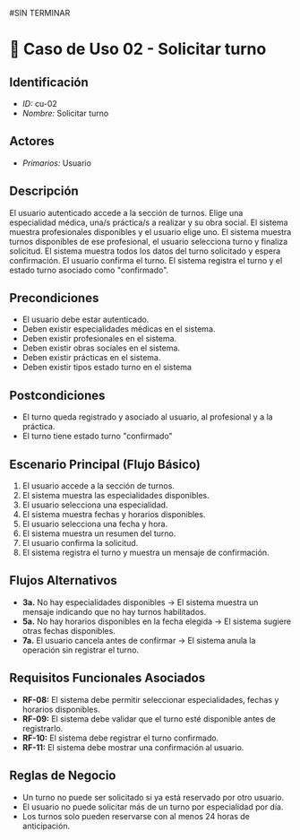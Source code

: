 #SIN TERMINAR

# 🧾 Caso de Uso 02 - Solicitar turno

## Identificación
- *ID:* cu-02  
- *Nombre:* Solicitar turno

## Actores
- *Primarios:* Usuario

## Descripción
El usuario autenticado accede a la sección de turnos.
Elige una especialidad médica, una/s práctica/s a realizar y su obra social.
El sistema muestra profesionales disponibles y el usuario elige uno.
El sistema muestra turnos disponibles de ese profesional, el usuario selecciona turno y finaliza solicitud.
El sistema muestra todos los datos del turno solicitado y espera confirmación.
El usuario confirma el turno.
El sistema registra el turno y el estado turno asociado como "confirmado".

## Precondiciones
- El usuario debe estar autenticado.
- Deben existir especialidades médicas en el sistema.
- Deben existir profesionales en el sistema.
- Deben existir obras sociales en el sistema.
- Deben existir prácticas en el sistema.
- Deben existir tipos estado turno en el sistema

## Postcondiciones
- El turno queda registrado y asociado al usuario, al profesional y a la práctica.
- El turno tiene estado turno "confirmado"

## Escenario Principal (Flujo Básico)
1. El usuario accede a la sección de turnos.
2. El sistema muestra las especialidades disponibles.
3. El usuario selecciona una especialidad.
4. El sistema muestra fechas y horarios disponibles.
5. El usuario selecciona una fecha y hora.
6. El sistema muestra un resumen del turno.
7. El usuario confirma la solicitud.
8. El sistema registra el turno y muestra un mensaje de confirmación.

## Flujos Alternativos
- **3a.** No hay especialidades disponibles → El sistema muestra un mensaje indicando que no hay turnos habilitados.
- **5a.** No hay horarios disponibles en la fecha elegida → El sistema sugiere otras fechas disponibles.
- **7a.** El usuario cancela antes de confirmar → El sistema anula la operación sin registrar el turno.

## Requisitos Funcionales Asociados
- **RF-08:** El sistema debe permitir seleccionar especialidades, fechas y horarios disponibles.
- **RF-09:** El sistema debe validar que el turno esté disponible antes de registrarlo.
- **RF-10:** El sistema debe registrar el turno confirmado.
- **RF-11:** El sistema debe mostrar una confirmación al usuario.

## Reglas de Negocio
- Un turno no puede ser solicitado si ya está reservado por otro usuario.
- El usuario no puede solicitar más de un turno por especialidad por día.
- Los turnos solo pueden reservarse con al menos 24 horas de anticipación.
